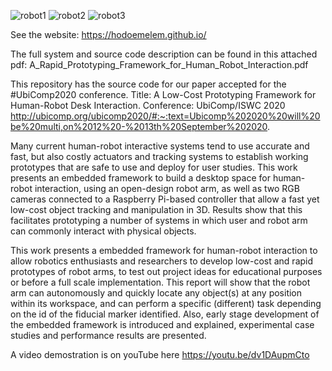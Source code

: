 ![robot1](https://user-images.githubusercontent.com/67382222/111897398-09a00280-8a20-11eb-8b5a-8df27075609b.JPG)
![robot2](https://user-images.githubusercontent.com/67382222/111897407-1ae90f00-8a20-11eb-9f4f-488f97be4e83.JPG)
![robot3](https://user-images.githubusercontent.com/67382222/111897413-26d4d100-8a20-11eb-88a0-77cf2339ded5.JPG)

See the website: https://hodoemelem.github.io/ 

The full system and source code description can be found in this attached pdf: 
A_Rapid_Prototyping_Framework_for_Human_Robot_Interaction.pdf

This repository has the source code for our paper accepted for the #UbiComp2020 conference.
Title: A Low-Cost Prototyping Framework for Human-Robot Desk Interaction.
Conference: UbiComp/ISWC 2020 http://ubicomp.org/ubicomp2020/#:~:text=Ubicomp%202020%20will%20be%20multi,on%2012%20-%2013th%20September%202020.

Many current human-robot interactive systems tend to use accurate and fast, but also costly actuators
and tracking systems to establish working prototypes that are safe to use and deploy for user studies.
This work presents an embedded framework to build a desktop space for human-robot interaction, using 
an open-design robot arm, as well as two RGB cameras connected to a Raspberry Pi-based controller that 
allow a fast yet low-cost object tracking and manipulation in 3D. Results show that this facilitates
prototyping a number of systems in which user and robot arm can commonly interact with physical objects.

This work presents a embedded framework for human-robot interaction to allow robotics enthusiasts and researchers
to develop low-cost and rapid prototypes of robot arms, to test out project ideas for educational purposes or before
a full scale implementation. This report will show that the robot arm can autonomously and quickly locate any object(s)
at any position within its workspace, and can perform a specific (different) task depending on the id of the fiducial marker 
identified. Also, early stage development of the embedded framework is introduced and explained, experimental case studies and
performance results are presented. 

A video demostration is on youTube here https://youtu.be/dv1DAupmCto


